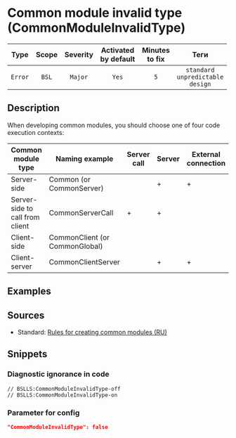 # Common module invalid type (CommonModuleInvalidType)

|  Type   | Scope | Severity | Activated<br>by default | Minutes<br>to fix |                         Теги                          |
|:-------:|:-----:|:--------:|:-----------------------------:|:-----------------------:|:-----------------------------------------------------:|
| `Error` | `BSL` | `Major`  |             `Yes`             |           `5`           | `standard`<br>`unpredictable`<br>`design` |

<!-- Блоки выше заполняются автоматически, не трогать -->
## Description

When developing common modules, you should choose one of four code execution contexts:

| Common module type              | Naming example                 | Server call | Server | External connection | Client (Ordinary application) | Client (Managed application) |
| ------------------------------- | ------------------------------ | ----------- | ------ | ------------------- | ----------------------------- | ---------------------------- |
| Server-side                     | Common (or CommonServer)       |             | +      | +                   | +                             |                              |
| Server-side to call from client | CommonServerCall               | +           | +      |                     |                               |                              |
| Client-side                     | CommonClient (or CommonGlobal) |             |        |                     | +                             | +                            |
| Client-server                   | CommonClientServer             |             | +      | +                   | +                             | +                            |


## Examples
<!-- В данном разделе приводятся примеры, на которые диагностика срабатывает, а также можно привести пример, как можно исправить ситуацию -->

## Sources

* Standard: [Rules for creating common modules (RU)](https://its.1c.ru/db/v8std#content:469:hdoc:1.2)

## Snippets

<!-- Блоки ниже заполняются автоматически, не трогать -->
### Diagnostic ignorance in code

```bsl
// BSLLS:CommonModuleInvalidType-off
// BSLLS:CommonModuleInvalidType-on
```

### Parameter for config

```json
"CommonModuleInvalidType": false
```

